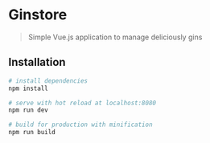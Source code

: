 # Ginstore

> Simple Vue.js application to manage deliciously gins

## Installation

``` bash
# install dependencies
npm install

# serve with hot reload at localhost:8080
npm run dev

# build for production with minification
npm run build
```
